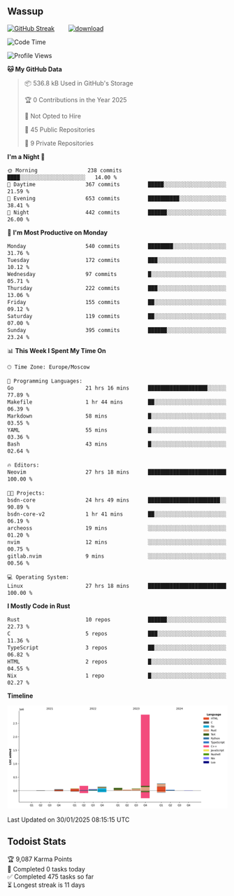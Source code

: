 ## Wassup

<!--
-->

[![GitHub Streak](http://github-readme-streak-stats.herokuapp.com?user=archeoss&theme=shades-of-purple&hide_border=true&date_format=j%20M%5B%20Y%5D)](https://git.io/streak-stats)&nbsp;&nbsp;&nbsp;&nbsp;&nbsp;&nbsp;&nbsp;&nbsp;[![download](https://user-images.githubusercontent.com/68448737/147796309-d8b65b1d-4dde-40d9-b03a-2b42aaa6cd43.jpeg)
](http://bmstu.ru/)

<!--START_SECTION:waka-->
![Code Time](http://img.shields.io/badge/Code%20Time-3%2C677%20hrs%2059%20mins-blue)

![Profile Views](http://img.shields.io/badge/Profile%20Views-1-blue)

**🐱 My GitHub Data** 

> 📦 536.8 kB Used in GitHub's Storage 
 > 
> 🏆 0 Contributions in the Year 2025
 > 
> 🚫 Not Opted to Hire
 > 
> 📜 45 Public Repositories 
 > 
> 🔑 9 Private Repositories 
 > 
**I'm a Night 🦉** 

```text
🌞 Morning                238 commits         ████░░░░░░░░░░░░░░░░░░░░░   14.00 % 
🌆 Daytime                367 commits         █████░░░░░░░░░░░░░░░░░░░░   21.59 % 
🌃 Evening                653 commits         ██████████░░░░░░░░░░░░░░░   38.41 % 
🌙 Night                  442 commits         ██████░░░░░░░░░░░░░░░░░░░   26.00 % 
```
📅 **I'm Most Productive on Monday** 

```text
Monday                   540 commits         ████████░░░░░░░░░░░░░░░░░   31.76 % 
Tuesday                  172 commits         ███░░░░░░░░░░░░░░░░░░░░░░   10.12 % 
Wednesday                97 commits          █░░░░░░░░░░░░░░░░░░░░░░░░   05.71 % 
Thursday                 222 commits         ███░░░░░░░░░░░░░░░░░░░░░░   13.06 % 
Friday                   155 commits         ██░░░░░░░░░░░░░░░░░░░░░░░   09.12 % 
Saturday                 119 commits         ██░░░░░░░░░░░░░░░░░░░░░░░   07.00 % 
Sunday                   395 commits         ██████░░░░░░░░░░░░░░░░░░░   23.24 % 
```


📊 **This Week I Spent My Time On** 

```text
🕑︎ Time Zone: Europe/Moscow

💬 Programming Languages: 
Go                       21 hrs 16 mins      ███████████████████░░░░░░   77.89 % 
Makefile                 1 hr 44 mins        ██░░░░░░░░░░░░░░░░░░░░░░░   06.39 % 
Markdown                 58 mins             █░░░░░░░░░░░░░░░░░░░░░░░░   03.55 % 
YAML                     55 mins             █░░░░░░░░░░░░░░░░░░░░░░░░   03.36 % 
Bash                     43 mins             █░░░░░░░░░░░░░░░░░░░░░░░░   02.64 % 

🔥 Editors: 
Neovim                   27 hrs 18 mins      █████████████████████████   100.00 % 

🐱‍💻 Projects: 
bsdn-core                24 hrs 49 mins      ███████████████████████░░   90.89 % 
bsdn-core-v2             1 hr 41 mins        ██░░░░░░░░░░░░░░░░░░░░░░░   06.19 % 
archeoss                 19 mins             ░░░░░░░░░░░░░░░░░░░░░░░░░   01.20 % 
nvim                     12 mins             ░░░░░░░░░░░░░░░░░░░░░░░░░   00.75 % 
gitlab.nvim              9 mins              ░░░░░░░░░░░░░░░░░░░░░░░░░   00.56 % 

💻 Operating System: 
Linux                    27 hrs 18 mins      █████████████████████████   100.00 % 
```

**I Mostly Code in Rust** 

```text
Rust                     10 repos            ██████░░░░░░░░░░░░░░░░░░░   22.73 % 
C                        5 repos             ███░░░░░░░░░░░░░░░░░░░░░░   11.36 % 
TypeScript               3 repos             ██░░░░░░░░░░░░░░░░░░░░░░░   06.82 % 
HTML                     2 repos             █░░░░░░░░░░░░░░░░░░░░░░░░   04.55 % 
Nix                      1 repo              █░░░░░░░░░░░░░░░░░░░░░░░░   02.27 % 
```



**Timeline**

![Lines of Code chart](https://raw.githubusercontent.com/archeoss/archeoss/master/assets/bar_graph.png)


 Last Updated on 30/01/2025 08:15:15 UTC
<!--END_SECTION:waka-->

## Todoist Stats

<!-- TODO-IST:START -->
🏆  9,087 Karma Points           
🌸  Completed 0 tasks today           
✅  Completed 475 tasks so far           
⏳  Longest streak is 11 days
<!-- TODO-IST:END -->
